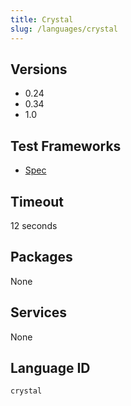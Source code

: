 ```yaml
---
title: Crystal
slug: /languages/crystal
---
```



## Versions

- 0.24
- 0.34
- 1.0

## Test Frameworks

- [Spec](https://crystal-lang.org/api/1.0.0/Spec.html)

## Timeout
12 seconds
## Packages
None 
## Services
None

## Language ID

`crystal`
